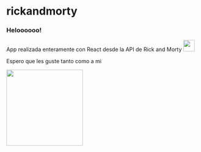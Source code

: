 # rickandmorty

<h3>Heloooooo!</h3>
<p>App realizada enteramente con React desde la API de Rick and Morty <img src="https://media.giphy.com/media/3o7aD2d7hy9ktXNDP2/giphy.gif" width="30"></p>
<p>Espero que les guste tanto como a mi</p>

<img src="https://media.giphy.com/media/35nU79vBbeOm4/giphy.gif" width="200">
